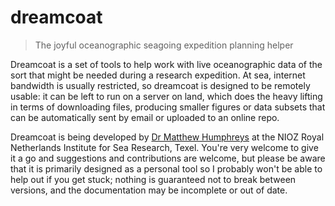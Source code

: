 # dreamcoat

> The joyful oceanographic seagoing expedition planning helper

Dreamcoat is a set of tools to help work with live oceanographic data of the sort that might be needed during a research expedition.  At sea, internet bandwidth is usually restricted, so dreamcoat is designed to be remotely usable: it can be left to run on a server on land, which does the heavy lifting in terms of downloading files, producing smaller figures or data subsets that can be automatically sent by email or uploaded to an online repo.

Dreamcoat is being developed by [Dr Matthew Humphreys](https://seaco2.group) at the NIOZ Royal Netherlands Institute for Sea Research, Texel.  You're very welcome to give it a go and suggestions and contributions are welcome, but please be aware that it is primarily designed as a personal tool so I probably won't be able to help out if you get stuck; nothing is guaranteed not to break between versions, and the documentation may be incomplete or out of date.
